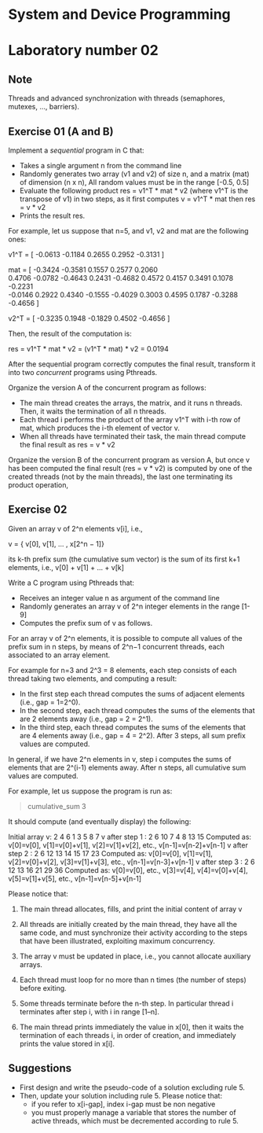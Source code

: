 ﻿# System and Device Programming
# Laboratory number 02



Note
----

Threads and advanced synchronization with threads
(semaphores, mutexes, ..., barriers).



Exercise 01 (A and B)
---------------------

Implement a *sequential* program in C that:
- Takes a single argument n from the command line
- Randomly generates two array (v1 and v2) of size n, and a matrix (mat) of
  dimension (n x n),
  All random values must be in the range [-0.5, 0.5]
- Evaluate the following product
  res = v1^T * mat * v2
  (where v1^T is the transpose of v1) in two steps, as it first computes
  v = v1^T * mat
  then
  res = v * v2
- Prints the result res.

For example, let us suppose that n=5, and v1, v2 and mat are the
following ones:

v1^T = [ -0.0613 -0.1184  0.2655  0.2952 -0.3131 ] 

mat  = [ -0.3424 -0.3581  0.1557  0.2577  0.2060	
          0.4706 -0.0782 -0.4643  0.2431 -0.4682
          0.4572  0.4157  0.3491  0.1078 -0.2231	
         -0.0146  0.2922  0.4340 -0.1555 -0.4029
          0.3003  0.4595  0.1787 -0.3288 -0.4656 ]

v2^T = [ -0.3235  0.1948 -0.1829  0.4502 -0.4656 ]

Then, the result of the computation is:

res = v1^T * mat * v2 = (v1^T * mat) * v2 = 0.0194

After the sequential program correctly computes the final result,
transform it into two *concurrent* programs using Pthreads.

Organize the version A of the concurrent program as follows:

- The main thread creates the arrays, the matrix, and it runs n threads.
  Then, it waits the termination of all n threads.
- Each thread i performs the product of the array v1^T with i-th row
  of mat, which produces the i-th element of vector v.
- When all threads have terminated their task, the main thread compute
  the final result as
  res = v * v2

Organize the version B of the concurrent program as version A, but
once v has been computed the final result (res = v * v2) is computed
by one of the created threads (not by the main threads), the last one
terminating its product operation,



Exercise 02
-----------

Given an array v of 2^n elements v[i], i.e.,

v = { v[0], v[1], ... , x[2^n − 1]}

its k-th prefix sum (the cumulative sum vector) is the sum of its first k+1
elements, i.e.,
v[0] + v[1] + ... + v[k]

Write a C program using Pthreads that:
* Receives an integer value n as argument of the command line
* Randomly generates an array v of 2^n integer elements in the range [1-9]
* Computes the prefix sum of v as follows.

For an array v of 2^n elements, it is possible to compute all values of
the prefix sum in n steps, by means of 2^n−1 concurrent threads, each
associated to an array element.

For example for n=3 and 2^3 = 8 elements, each step consists of each
thread taking two elements, and computing a result:
* In the first step each thread computes the sums of adjacent elements
  (i.e., gap = 1=2^0). 
* In the second step, each thread computes the sums of the elements
  that are 2 elements away (i.e., gap = 2 = 2^1).
* In the third step, each thread computes the sums of the elements
  that are 4 elements away (i.e., gap = 4 = 2^2).
After 3 steps, all sum prefix values are computed.

In general, if we have 2^n elements in v, step i computes the sums of
elements that are 2^(i-1) elements away.
After n steps, all cumulative sum values are computed.

For example, let us suppose the program is run as:

> cumulative_sum  3

It should compute (and eventually display) the following:

Initial array v:  2  4  6  1  3  5  8  7
v after step 1 :  2  6 10  7  4  8 13 15
                  Computed as: v[0]=v[0], v[1]=v[0]+v[1],
		               v[2]=v[1]+v[2], etc., v[n-1]=v[n-2]+v[n-1]
v after step 2 :  2  6 12 13 14 15 17 23
                  Computed as: v[0]=v[0], v[1]=v[1], v[2]=v[0]+v[2],
                               v[3]=v[1]+v[3], etc., v[n-1]=v[n-3]+v[n-1]
v after step 3 :  2  6 12 13 16 21 29 36
                  Computed as: v[0]=v[0], etc., v[3]=v[4], v[4]=v[0]+v[4],
                               v[5]=v[1]+v[5], etc., v[n-1]=v[n-5]+v[n-1]

Please notice that:

1. The main thread allocates, fills, and print the initial content of
   array v

2. All threads are initially created by the main thread, they have all
   the same code, and must synchronize their activity according to the
   steps that have been illustrated, exploiting maximum concurrency.

3. The array v must be updated in place, i.e., you cannot allocate
   auxiliary arrays.

4. Each thread must loop for no more than n times (the number of
   steps) before exiting.

5. Some threads terminate before the n-th step.
   In particular thread i terminates after step i, with i in range [1–n].

6. The main thread prints immediately the value in x[0], then it waits
   the termination of each threads i, in order of creation, and
   immediately prints the value stored in x[i].


Suggestions
-----------
* First design and write the pseudo-code of a solution excluding rule 5.
* Then, update your solution including rule 5.
  Please notice that:
  - if you refer to x[i-gap], index i-gap must be non negative
  - you must properly manage a variable that stores the number of
    active threads, which must be decremented according to rule 5.
